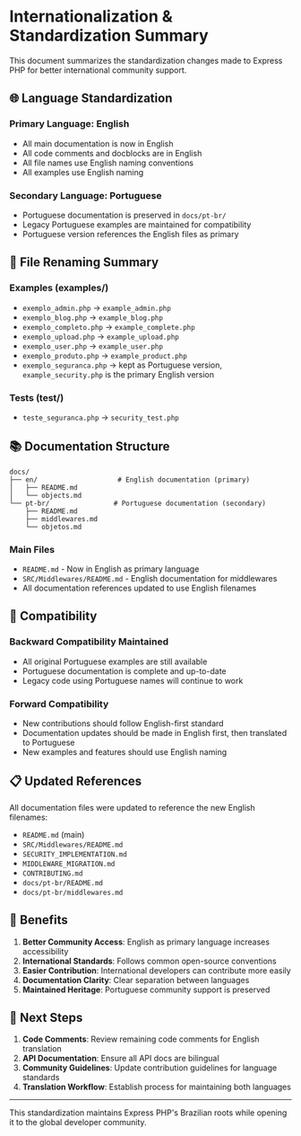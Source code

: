 # Internationalization & Standardization Summary

This document summarizes the standardization changes made to Express PHP for better international community support.

## 🌐 Language Standardization

### Primary Language: English
- All main documentation is now in English
- All code comments and docblocks are in English
- All file names use English naming conventions
- All examples use English naming

### Secondary Language: Portuguese
- Portuguese documentation is preserved in `docs/pt-br/`
- Legacy Portuguese examples are maintained for compatibility
- Portuguese version references the English files as primary

## 📁 File Renaming Summary

### Examples (examples/)
- `exemplo_admin.php` → `example_admin.php`
- `exemplo_blog.php` → `example_blog.php`
- `exemplo_completo.php` → `example_complete.php`
- `exemplo_upload.php` → `example_upload.php`
- `exemplo_user.php` → `example_user.php`
- `exemplo_produto.php` → `example_product.php`
- `exemplo_seguranca.php` → kept as Portuguese version, `example_security.php` is the primary English version

### Tests (test/)
- `teste_seguranca.php` → `security_test.php`

## 📚 Documentation Structure

```
docs/
├── en/                    # English documentation (primary)
│   ├── README.md         
│   └── objects.md        
└── pt-br/                # Portuguese documentation (secondary)
    ├── README.md         
    ├── middlewares.md    
    └── objetos.md        
```

### Main Files
- `README.md` - Now in English as primary language
- `SRC/Middlewares/README.md` - English documentation for middlewares
- All documentation references updated to use English filenames

## 🔄 Compatibility

### Backward Compatibility Maintained
- All original Portuguese examples are still available
- Portuguese documentation is complete and up-to-date
- Legacy code using Portuguese names will continue to work

### Forward Compatibility
- New contributions should follow English-first standard
- Documentation updates should be made in English first, then translated to Portuguese
- New examples and features should use English naming

## 📋 Updated References

All documentation files were updated to reference the new English filenames:

- `README.md` (main)
- `SRC/Middlewares/README.md`
- `SECURITY_IMPLEMENTATION.md`
- `MIDDLEWARE_MIGRATION.md`
- `CONTRIBUTING.md`
- `docs/pt-br/README.md`
- `docs/pt-br/middlewares.md`

## 🎯 Benefits

1. **Better Community Access**: English as primary language increases accessibility
2. **International Standards**: Follows common open-source conventions
3. **Easier Contribution**: International developers can contribute more easily
4. **Documentation Clarity**: Clear separation between languages
5. **Maintained Heritage**: Portuguese community support is preserved

## 🚀 Next Steps

1. **Code Comments**: Review remaining code comments for English translation
2. **API Documentation**: Ensure all API docs are bilingual
3. **Community Guidelines**: Update contribution guidelines for language standards
4. **Translation Workflow**: Establish process for maintaining both languages

---

This standardization maintains Express PHP's Brazilian roots while opening it to the global developer community.
